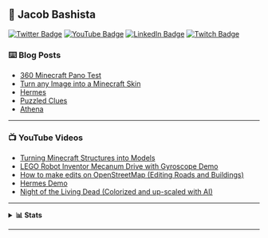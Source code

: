 ## 👋 Jacob Bashista

[![Twitter Badge](https://img.shields.io/badge/Twitter-00aced?style=for-the-badge&logo=twitter)](https://twitter.com/jacobbashista)
[![YouTube Badge](https://img.shields.io/badge/YouTube-red?style=for-the-badge&logo=youtube)](https://www.youtube.com/orangehaus)
[![LinkedIn Badge](https://img.shields.io/badge/LinkedIn-blue?style=for-the-badge&logo=linkedin)](https://www.linkedin.com/in/bashista)
[![Twitch Badge](https://img.shields.io/badge/Twitch-6441a5?style=for-the-badge&logo=twitch)](https://www.twitch.tv/tgb20)

### ⌨️ Blog Posts

<!-- BLOG-POST-LIST:START -->
- [360 Minecraft Pano Test](https://jacobbashista.com/360-pano-test/)
- [Turn any Image into a Minecraft Skin](https://jacobbashista.com/turn-any-image-into-a-minecraft-skin/)
- [Hermes](https://jacobbashista.com/hermes/)
- [Puzzled Clues](https://jacobbashista.com/puzzled-clues/)
- [Athena](https://jacobbashista.com/athena/)
<!-- BLOG-POST-LIST:END -->

---

### 📺 YouTube Videos

<!-- YOUTUBE:START -->
- [Turning Minecraft Structures into Models](https://www.youtube.com/watch?v=h8CTvYhisYQ)
- [LEGO Robot Inventor Mecanum Drive with Gyroscope Demo](https://www.youtube.com/watch?v=fuX4eVji-vk)
- [How to make edits on OpenStreetMap (Editing Roads and Buildings)](https://www.youtube.com/watch?v=H6DcbNGV0TE)
- [Hermes Demo](https://www.youtube.com/watch?v=MuYF2eyRxBo)
- [Night of the Living Dead (Colorized and up-scaled with AI)](https://www.youtube.com/watch?v=X6akk05yblc)
<!-- YOUTUBE:END -->

---
<details>
<summary><b>📊 Stats</b></summary>
<img src="https://github-readme-stats.vercel.app/api?username=tgb20&show_icons=true">
<img src="https://github-readme-stats.vercel.app/api/top-langs/?username=tgb20&layout=compact">
</details>

---

